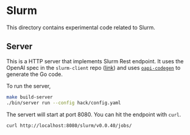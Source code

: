 # Slurm

This directory contains experimental code related to Slurm.

## Server

This is a HTTP server that implements Slurm Rest endpoint. It uses the OpenAI spec in
the `slurm-client` repo ([link](https://github.com/SlinkyProject/slurm-client/blob/main/api/v0040/oapi-codegen-config.yaml))
and uses [`oapi-codegen`](https://github.com/oapi-codegen/oapi-codegen) to generate the Go code.


To run the server,

```bash
make build-server
./bin/server run --config hack/config.yaml
```

The servert will start at port 8080. You can hit the endpoint with `curl`.

```bash
curl http://localhost:8080/slurm/v0.0.40/jobs/
```
